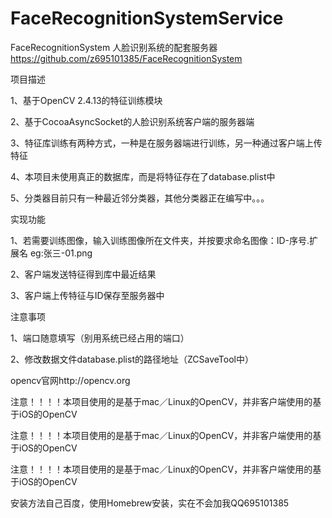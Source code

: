 # FaceRecognitionSystemService

FaceRecognitionSystem 人脸识别系统的配套服务器 https://github.com/z695101385/FaceRecognitionSystem

项目描述

1、基于OpenCV 2.4.13的特征训练模块

2、基于CocoaAsyncSocket的人脸识别系统客户端的服务器端

3、特征库训练有两种方式，一种是在服务器端进行训练，另一种通过客户端上传特征

4、本项目未使用真正的数据库，而是将特征存在了database.plist中

5、分类器目前只有一种最近邻分类器，其他分类器正在编写中。。。

实现功能

1、若需要训练图像，输入训练图像所在文件夹，并按要求命名图像：ID-序号.扩展名 eg:张三-01.png

2、客户端发送特征得到库中最近结果

3、客户端上传特征与ID保存至服务器中

注意事项

1、端口随意填写（别用系统已经占用的端口）

2、修改数据文件database.plist的路径地址（ZCSaveTool中）

opencv官网http://opencv.org

注意！！！！本项目使用的是基于mac／Linux的OpenCV，并非客户端使用的基于iOS的OpenCV

注意！！！！本项目使用的是基于mac／Linux的OpenCV，并非客户端使用的基于iOS的OpenCV

注意！！！！本项目使用的是基于mac／Linux的OpenCV，并非客户端使用的基于iOS的OpenCV

安装方法自己百度，使用Homebrew安装，实在不会加我QQ695101385
